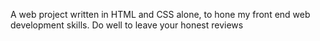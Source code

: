 A web project written in HTML and CSS alone, to hone my front end web development skills. Do well to leave your honest reviews
